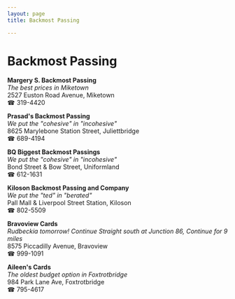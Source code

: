 ```yaml
---
layout: page 
title: Backmost Passing

---
```



# Backmost Passing


 **Margery S. Backmost Passing**  
_The best prices in Miketown_  
2527 Euston Road Avenue, Miketown  
☎ 319-4420

**Prasad's Backmost Passing**  
_We put the "cohesive" in "incohesive"_  
8625 Marylebone Station Street, Juliettbridge  
☎ 689-4194

**BQ Biggest Backmost Passings**  
_We put the "cohesive" in "incohesive"_  
Bond Street & Bow Street, Uniformland  
☎ 612-1631

**Kiloson Backmost Passing and Company**  
_We put the "ted" in "berated"_  
Pall Mall & Liverpool Street Station, Kiloson  
☎ 802-5509

**Bravoview Cards**  
_Rudbeckia tomorrow! 
Continue Straight south at Junction 86, Continue for 9 miles_  
8575 Piccadilly Avenue, Bravoview  
☎ 999-1091

**Aileen's Cards**  
_The oldest budget option in Foxtrotbridge_  
984 Park Lane Ave, Foxtrotbridge  
☎ 795-4617

